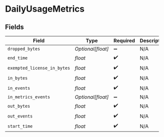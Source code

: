 # DailyUsageMetrics


## Fields

| Field                       | Type                        | Required                    | Description                 |
| --------------------------- | --------------------------- | --------------------------- | --------------------------- |
| `dropped_bytes`             | *Optional[float]*           | :heavy_minus_sign:          | N/A                         |
| `end_time`                  | *float*                     | :heavy_check_mark:          | N/A                         |
| `exempted_license_in_bytes` | *float*                     | :heavy_check_mark:          | N/A                         |
| `in_bytes`                  | *float*                     | :heavy_check_mark:          | N/A                         |
| `in_events`                 | *float*                     | :heavy_check_mark:          | N/A                         |
| `in_metrics_events`         | *Optional[float]*           | :heavy_minus_sign:          | N/A                         |
| `out_bytes`                 | *float*                     | :heavy_check_mark:          | N/A                         |
| `out_events`                | *float*                     | :heavy_check_mark:          | N/A                         |
| `start_time`                | *float*                     | :heavy_check_mark:          | N/A                         |